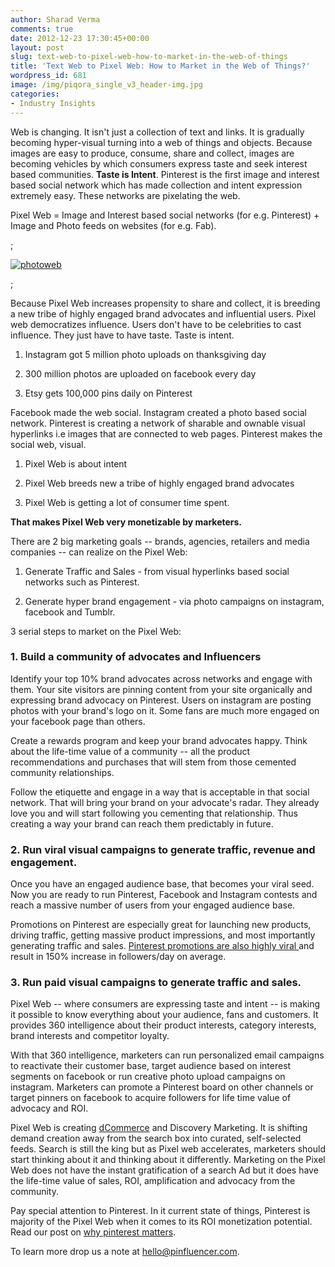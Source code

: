 ```yaml
---
author: Sharad Verma
comments: true
date: 2012-12-23 17:30:45+00:00
layout: post
slug: text-web-to-pixel-web-how-to-market-in-the-web-of-things
title: 'Text Web to Pixel Web: How to Market in the Web of Things?'
wordpress_id: 681
image: /img/piqora_single_v3_header-img.jpg
categories:
- Industry Insights
---
```


Web is changing. It isn't just a collection of text and links. It is gradually becoming hyper-visual turning into a web of things and objects. Because images are easy to produce, consume, share and collect, images are becoming vehicles by which consumers express taste and seek interest based communities. **Taste is Intent**. Pinterest is the first image and interest based social network which has made collection and intent expression extremely easy. These networks are pixelating the web.

Pixel Web = Image and Interest based social networks (for e.g. Pinterest) + Image and Photo feeds on websites (for e.g. Fab).

<!-- more -->

 ;

[![photoweb](http://blog.pinfluencer.com/wp-content/uploads/2012/12/photoweb.png)](http://blog.pinfluencer.com/text-web-to-pixel-web-how-to-market-in-the-web-of-things/photoweb/)

 ;

Because Pixel Web increases propensity to share and collect, it is breeding a new tribe of highly engaged brand advocates and influential users. Pixel web democratizes influence. Users don't have to be celebrities to cast influence. They just have to have taste. Taste is intent.



	
  1. Instagram got 5 million photo uploads on thanksgiving day

	
  2. 300 million photos are uploaded on facebook every day

	
  3. Etsy gets 100,000 pins daily on Pinterest


Facebook made the web social. Instagram created a photo based social network. Pinterest is creating a network of sharable and ownable visual hyperlinks i.e images that are connected to web pages. Pinterest makes the social web, visual.

	
  1. Pixel Web is about intent

	
  2. Pixel Web breeds new a tribe of highly engaged brand advocates

	
  3. Pixel Web is getting a lot of consumer time spent.


**That makes Pixel Web very monetizable by marketers.**

There are 2 big marketing goals -- brands, agencies, retailers and media companies -- can realize on the Pixel Web:



	
  1. Generate Traffic and Sales - from visual hyperlinks based social networks such as Pinterest.

	
  2. Generate hyper brand engagement - via photo campaigns on instagram, facebook and Tumblr.


3 serial steps to market on the Pixel Web:


### 1. Build a community of advocates and Influencers


Identify your top 10% brand advocates across networks and engage with them. Your site visitors are pinning content from your site organically and expressing brand advocacy on Pinterest. Users on instagram are posting photos with your brand's logo on it. Some fans are much more engaged on your facebook page than others.

Create a rewards program and keep your brand advocates happy. Think about the life-time value of a community -- all the product recommendations and purchases that will stem from those cemented community relationships.

Follow the etiquette and engage in a way that is acceptable in that social network. That will bring your brand on your advocate's radar. They already love you and will start following you cementing that relationship. Thus creating a way your brand can reach them predictably in future.


### 2. Run viral visual campaigns to generate traffic, revenue and engagement.


Once you have an engaged audience base, that becomes your viral seed. Now you are ready to run Pinterest, Facebook and Instagram contests and reach a massive number of users from your engaged audience base.

Promotions on Pinterest are especially great for launching new products, driving traffic, getting massive product impressions, and most importantly generating traffic and sales. [Pinterest promotions are also highly viral ](http://blog.pinfluencer.com/why-pinterest-promotions-are-so-viral/)and result in 150% increase in followers/day on average.


### 3. Run paid visual campaigns to generate traffic and sales.


Pixel Web -- where consumers are expressing taste and intent -- is making it possible to know everything about your audience, fans and customers. It provides 360 intelligence about their product interests, category interests, brand interests and competitor loyalty.

With that 360 intelligence, marketers can run personalized email campaigns to reactivate their customer base, target audience based on interest segments on facebook or run creative photo upload campaigns on instagram. Marketers can promote a Pinterest board on other channels or target pinners on facebook to acquire followers for life time value of advocacy and ROI.

Pixel Web is creating [dCommerce](http://blog.pinfluencer.com/the-rise-of-dcommerce-product-discovery-on-visual-curated-and-self-selected-feeds/) and Discovery Marketing. It is shifting demand creation away from the search box into curated, self-selected feeds. Search is still the king but as Pixel web accelerates, marketers should start thinking about it and thinking about it differently. Marketing on the Pixel Web does not have the instant gratification of a search Ad but it does have the life-time value of sales, ROI, amplification and advocacy from the community.

Pay special attention to Pinterest. In it current state of things, Pinterest is majority of the Pixel Web when it comes to its ROI monetization potential. Read our post on [why pinterest matters](http://blog.pinfluencer.com/notes-from-social-curation-conference-why-pinterest-matters/).

To learn more drop us a note at hello@pinfluencer.com.
